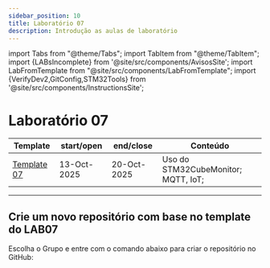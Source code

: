 ```yaml
---
sidebar_position: 10
title: Laboratório 07
description: Introdução as aulas de laboratório
---
```


import Tabs from "@theme/Tabs";
import TabItem from "@theme/TabItem";
import {LABsIncomplete} from '@site/src/components/AvisosSite';
import LabFromTemplate from "@site/src/components/LabFromTemplate";
import {VerifyDev2,GitConfig,STM32Tools} from '@site/src/components/InstructionsSite';

# Laboratório 07

<!-- Aviso de que este conteúdo está em construção! -->
<LABsIncomplete />

| Template                                               | start/open  | end/close   | Conteúdo                            |
| ------------------------------------------------------ | ----------- | ----------- | ----------------------------------- |
| [Template 07](https://github.com/ELT73A-LAB-TPL/LAB07) | 13-Oct-2025 | 20-Oct-2025 | Uso do STM32CubeMonitor; MQTT, IoT; |

---

## Crie um novo repositório com base no template do LAB07

Escolha o Grupo e entre com o comando abaixo para criar o repositório no GitHub:

<!-- Gera instruções para criar o repositório no GitHub por grupo com base no template do laboratório. -->
<LabFromTemplate labNumber="LAB07" opts="-c" />

<!-- List of STM32Cube Tools -->
<STM32Tools />
